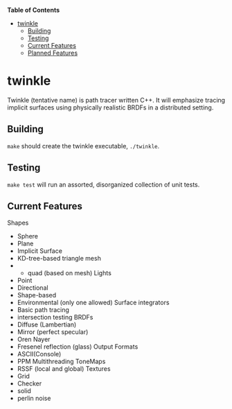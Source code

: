 <!-- markdown-toc start - Don't edit this section. Run M-x markdown-toc/generate-toc again -->
**Table of Contents**

- [twinkle](#twinkle)
	- [Building](#building)
	- [Testing](#testing)
	- [Current Features](#current-features)
	- [Planned Features](#planned-features)

<!-- markdown-toc end -->


# twinkle

Twinkle (tentative name) is path tracer written C++. It will emphasize tracing implicit surfaces using physically realistic BRDFs in a distributed setting.

## Building
`make` should create the twinkle executable, `./twinkle`.

## Testing
`make test` will run an assorted, disorganized collection of unit tests.

## Current Features
Shapes
* Sphere
* Plane
* Implicit Surface
* KD-tree-based triangle mesh
*  - quad (based on mesh)
Lights
* Point
* Directional
* Shape-based
* Environmental (only one allowed)
Surface integrators
* Basic path tracing
* intersection testing
BRDFs
* Diffuse (Lambertian)
* Mirror (perfect specular)
* Oren Nayer
* Fresenel reflection (glass)
Output Formats
* ASCII(Console)
* PPM
Multithreading
ToneMaps
* RSSF (local and global)
Textures
* Grid
* Checker
* solid
* perlin noise


